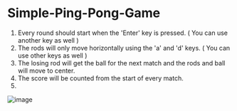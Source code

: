# Simple-Ping-Pong-Game

1. Every round should start when the 'Enter' key is pressed. ( You can use another key as well )
2. The rods will only move horizontally using the 'a' and 'd' keys. ( You can use other keys as well )
3. The losing rod will get the ball for the next match and the rods and ball will move to center.
4. The score will be counted from the start of every match.
5. 

![image](https://user-images.githubusercontent.com/71114382/141642946-54ba7890-324a-498c-a471-fe873df16591.png)
